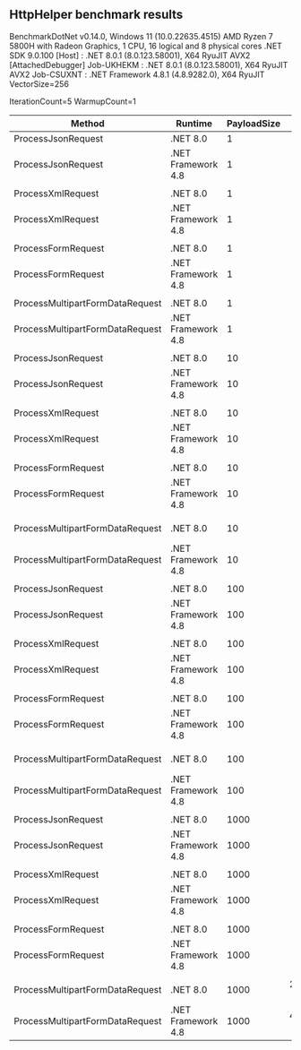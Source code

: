 ## HttpHelper benchmark results

BenchmarkDotNet v0.14.0, Windows 11 (10.0.22635.4515)
AMD Ryzen 7 5800H with Radeon Graphics, 1 CPU, 16 logical and 8 physical cores
.NET SDK 9.0.100
  [Host]     : .NET 8.0.1 (8.0.123.58001), X64 RyuJIT AVX2 [AttachedDebugger]
  Job-UKHEKM : .NET 8.0.1 (8.0.123.58001), X64 RyuJIT AVX2
  Job-CSUXNT : .NET Framework 4.8.1 (4.8.9282.0), X64 RyuJIT VectorSize=256

IterationCount=5  WarmupCount=1

| Method                          | Runtime            | PayloadSize | Mean           | Ratio |
|-------------------------------- |------------------- |------------ |---------------:|------:|
| ProcessJsonRequest              | .NET 8.0           | 1           |       1.591 us |  1.00 |
| ProcessJsonRequest              | .NET Framework 4.8 | 1           |       4.149 us |  2.61 |
|                                 |                    |             |                |       |
| ProcessXmlRequest               | .NET 8.0           | 1           |       7.157 us |  1.00 |
| ProcessXmlRequest               | .NET Framework 4.8 | 1           |      22.627 us |  3.17 |
|                                 |                    |             |                |       |
| ProcessFormRequest              | .NET 8.0           | 1           |       8.196 us |  1.00 |
| ProcessFormRequest              | .NET Framework 4.8 | 1           |      20.768 us |  2.54 |
|                                 |                    |             |                |       |
| ProcessMultipartFormDataRequest | .NET 8.0           | 1           |     605.969 us |  1.00 |
| ProcessMultipartFormDataRequest | .NET Framework 4.8 | 1           |   1,658.171 us |  2.75 |
|                                 |                    |             |                |       |
| ProcessJsonRequest              | .NET 8.0           | 10          |       2.629 us |  1.01 |
| ProcessJsonRequest              | .NET Framework 4.8 | 10          |       7.082 us |  2.71 |
|                                 |                    |             |                |       |
| ProcessXmlRequest               | .NET 8.0           | 10          |      11.240 us |  1.01 |
| ProcessXmlRequest               | .NET Framework 4.8 | 10          |      29.229 us |  2.63 |
|                                 |                    |             |                |       |
| ProcessFormRequest              | .NET 8.0           | 10          |      12.765 us |  1.07 |
| ProcessFormRequest              | .NET Framework 4.8 | 10          |      21.726 us |  1.81 |
|                                 |                    |             |                |       |
| ProcessMultipartFormDataRequest | .NET 8.0           | 10          |   1,655.980 us |  1.00 |
| ProcessMultipartFormDataRequest | .NET Framework 4.8 | 10          |  17,730.042 us | 10.74 |
|                                 |                    |             |                |       |
| ProcessJsonRequest              | .NET 8.0           | 100         |      13.471 us |  1.00 |
| ProcessJsonRequest              | .NET Framework 4.8 | 100         |      43.114 us |  3.20 |
|                                 |                    |             |                |       |
| ProcessXmlRequest               | .NET 8.0           | 100         |      43.831 us |  1.00 |
| ProcessXmlRequest               | .NET Framework 4.8 | 100         |      83.946 us |  1.92 |
|                                 |                    |             |                |       |
| ProcessFormRequest              | .NET 8.0           | 100         |      37.920 us |  1.01 |
| ProcessFormRequest              | .NET Framework 4.8 | 100         |      72.615 us |  1.93 |
|                                 |                    |             |                |       |
| ProcessMultipartFormDataRequest | .NET 8.0           | 100         |  38,122.544 us |  1.00 |
| ProcessMultipartFormDataRequest | .NET Framework 4.8 | 100         |  62,859.038 us |  1.65 |
|                                 |                    |             |                |       |
| ProcessJsonRequest              | .NET 8.0           | 1000        |     122.269 us |  1.00 |
| ProcessJsonRequest              | .NET Framework 4.8 | 1000        |     405.012 us |  3.32 |
|                                 |                    |             |                |       |
| ProcessXmlRequest               | .NET 8.0           | 1000        |     342.472 us |  1.00 |
| ProcessXmlRequest               | .NET Framework 4.8 | 1000        |     610.450 us |  1.78 |
|                                 |                    |             |                |       |
| ProcessFormRequest              | .NET 8.0           | 1000        |     339.388 us |  1.00 |
| ProcessFormRequest              | .NET Framework 4.8 | 1000        |     583.277 us |  1.72 |
|                                 |                    |             |                |       |
| ProcessMultipartFormDataRequest | .NET 8.0           | 1000        | 297,367.450 us |  1.00 |
| ProcessMultipartFormDataRequest | .NET Framework 4.8 | 1000        | 401,241.375 us |  1.35 |
